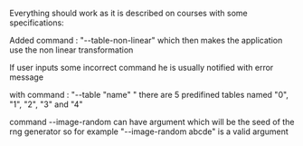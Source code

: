 Everything should work as it is described on courses with some specifications:

Added command : "--table-non-linear" which then makes the application use the non linear transformation

If user inputs some incorrect command he is usually notified with error message

with command : "--table "name" " there are 5 predifined tables named "0", "1", "2", "3" and "4" 

command --image-random can have argument which will be the seed of the rng generator so for example "--image-random abcde" is a valid argument